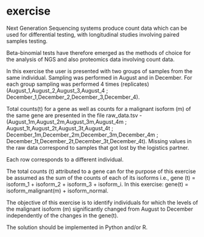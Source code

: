 # exercise

Next Generation Sequencing systems produce count data which can be used for differential testing, with longitudinal studies involving paired samples testing.

Beta-binomial tests have therefore emerged as the methods of choice for the analysis of NGS and also proteomics data involving count data.

In this exercise the user is presented with two groups of samples from the same individual. Sampling was performed in August and in December. For each group sampling was performed 4 times (replicates) (August_1,August_2,August_3,August_4 ; December_1,December_2,December_3,December_4). 

Total counts(t) for a gene as well as counts for a malignant isoform (m) of the same gene are presented in the file raw_data.tsv - (August_1m,August_2m,August_3m,August_4m ; August_1t,August_2t,August_3t,August_4t ; December_1m,December_2m,December_3m,December_4m ; December_1t,December_2t,December_3t,December_4t). Missing values in the raw data correspond to samples that got lost by the logistics partner.

Each row corresponds to a different individual.

The total counts (t) attributed to a gene can for the purpose of this exercise be assumed as the sum of the counts of each of its isoforms i.e., gene (t) = isoform_1 + isoform_2 + isoform_3 + isoform_i. In this exercise: gene(t) = isoform_malignant(m) + isoform_normal.

The objective of this exercise is to identify individuals for which the levels of the malignant isoform (m) significantly changed from August to December independently of the changes in the gene(t).

The solution should be implemented in Python and/or R.
